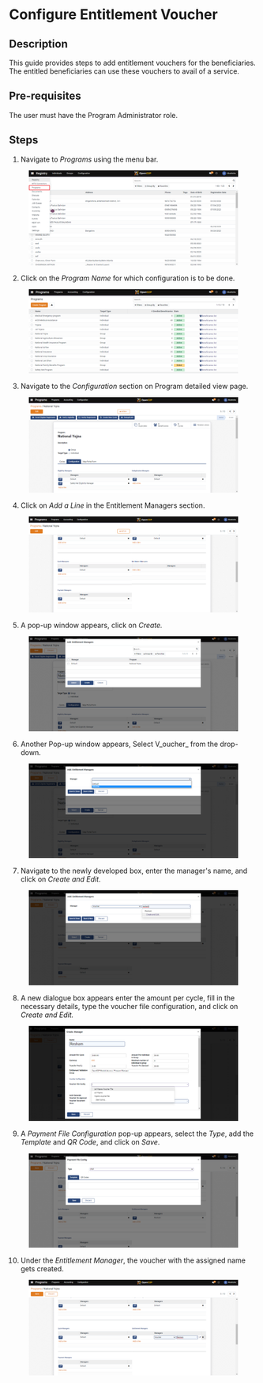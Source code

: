 # Configure Entitlement Voucher

## Description

This guide provides steps to add entitlement vouchers for the beneficiaries. The entitled beneficiaries can use these vouchers to avail of a service.&#x20;

## Pre-requisites

The user must have the Program Administrator role.

## Steps

1. Navigate to _Programs_ using the menu bar.

<figure><img src="../../.gitbook/assets/home-page-openg2p.png" alt=""><figcaption></figcaption></figure>

2. Click on the _Program Name_ for which configuration is to be done.

<figure><img src="../../.gitbook/assets/all-programs-openg2p.png" alt=""><figcaption></figcaption></figure>

3. Navigate to the _Configuration_ section on Program detailed view page.

<figure><img src="../../.gitbook/assets/configure-entitlement-voucher-configuration.png" alt=""><figcaption></figcaption></figure>

4. Click on _Add a Line_ in the Entitlement Managers section.

<figure><img src="../../.gitbook/assets/configure-entitlement-voucher-add-line.png" alt=""><figcaption></figcaption></figure>

5. A pop-up window appears, click on _Create._

<figure><img src="../../.gitbook/assets/configure-entitlement-voucher-popup.png" alt=""><figcaption></figcaption></figure>

6. Another Pop-up window appears, Select V_oucher_ from the drop-down.

<figure><img src="../../.gitbook/assets/configure-entitlement-voucher-manager.png" alt=""><figcaption></figcaption></figure>

7. Navigate to the newly developed box, enter the manager's name, and click on _Create and Edit_.

<figure><img src="../../.gitbook/assets/configure-entitlement-voucher-entitlement-manager.png" alt=""><figcaption></figcaption></figure>

8. A new dialogue box appears enter the amount per cycle, fill in the necessary details, type the voucher file configuration, and click on _Create and Edit._

<figure><img src="../../.gitbook/assets/configure-entitlement-voucher-manager-create.png" alt=""><figcaption></figcaption></figure>

9. A _Payment File Configuration_ pop-up appears, select the _Type_, add the _Template_ and _QR Code_, and click on _Save_.&#x20;

<figure><img src="../../.gitbook/assets/configure-entitlement-voucher-file-conf.png" alt=""><figcaption></figcaption></figure>

10. Under the _Entitlement Manager_, the voucher with the assigned name gets created.

<figure><img src="../../.gitbook/assets/configure-entitlement-voucher-result.png" alt=""><figcaption></figcaption></figure>
